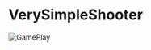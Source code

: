 # VerySimpleShooter

![GamePlay](https://github.com/AleksandrShatokhin/VerySimpleShooter/assets/47788812/5b2197a3-a6c8-4cbe-a7ce-2d9f3ccff5c8)
